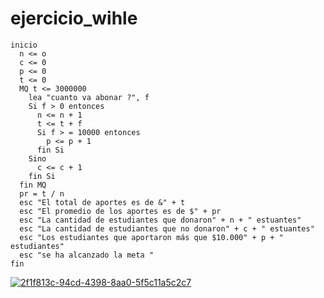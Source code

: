 # ejercicio_wihle
~~~
inicio 
  n <= o
  c <= 0
  p <= 0
  t <= 0
  MQ t <= 3000000
    lea "cuanto va abonar ?", f
    Si f > 0 entonces 
      n <= n + 1 
      t <= t + f 
      Si f > = 10000 entonces 
        p <= p + 1 
      fin Si 
    Sino 
      c <= c + 1
    fin Si 
  fin MQ
  pr = t / n 
  esc "El total de aportes es de &" + t
  esc "El promedio de los aportes es de $" + pr
  esc "La cantidad de estudiantes que donaron" + n + " estuantes"
  esc "La cantidad de estudiantes que no donaron" + c + " estuantes"
  esc "Los estudiantes que aportaron más que $10.000" + p + " estudiantes"
  esc "se ha alcanzado la meta "
fin   
~~~
<a href="https://ibb.co/8xdw0Tc"><img src="https://i.ibb.co/8xdw0Tc/2f1f813c-94cd-4398-8aa0-5f5c11a5c2c7.jpg" alt="2f1f813c-94cd-4398-8aa0-5f5c11a5c2c7" border="0"></a>  
